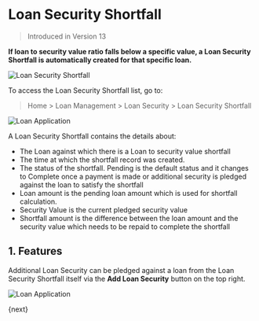 <!-- add-breadcrumbs -->
# Loan Security Shortfall
> Introduced in Version 13

**If loan to security value ratio falls below a specific value, a Loan Security Shortfall is automatically created for that specific loan.**

<img class="screenshot" alt="Loan Security Shortfall" src="{{docs_base_url}}/assets/img/loan-management/loan-security-shortfall-flow.png">

To access the Loan Security Shortfall list, go to:
> Home > Loan Management > Loan Security > Loan Security Shortfall

<img class="screenshot" alt="Loan Application" src="{{docs_base_url}}/assets/img/loan-management/loan-security-shortfall.png">


A Loan Security Shortfall contains the details about:

  * The Loan against which there is a Loan to security value shortfall
  * The time at which the shortfall record was created.
  * The status of the shortfall. Pending is the default status and it changes to Complete once a payment is made or additional security is pledged against the loan to satisfy the shortfall
  * Loan amount is the pending loan amount which is used for shortfall calculation.
  * Security Value is the current pledged security value
  * Shortfall amount is the difference between the loan amount and the security value which needs to be repaid to complete the shortfall

## 1. Features

Additional Loan Security can be pledged against a loan from the Loan Security Shortfall itself via the **Add Loan Security** button on the top right.

<img class="screenshot" alt="Loan Application" src="{{docs_base_url}}/assets/img/loan-management/shortfall-security.png">

{next}




